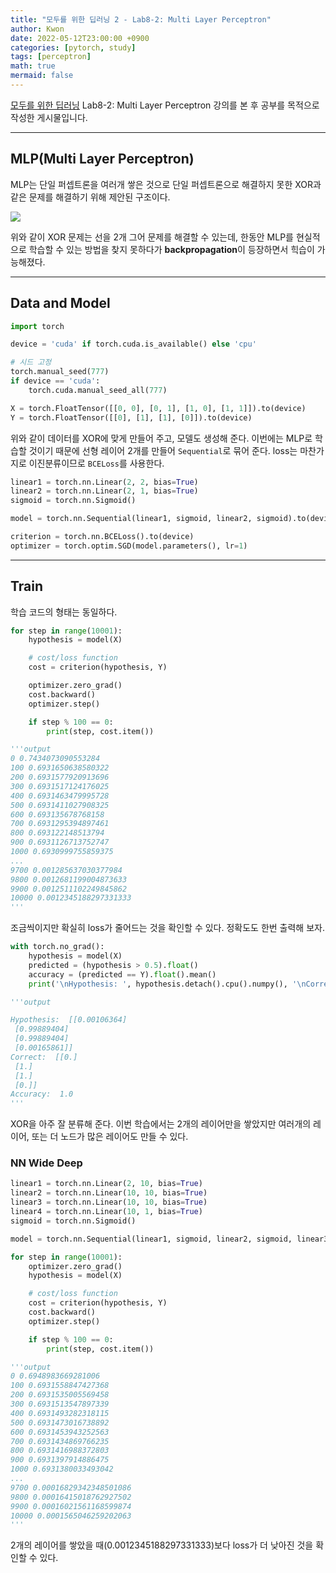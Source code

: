```yaml
---
title: "모두를 위한 딥러닝 2 - Lab8-2: Multi Layer Perceptron"
author: Kwon
date: 2022-05-12T23:00:00 +0900
categories: [pytorch, study]
tags: [perceptron]
math: true
mermaid: false
---
```


[모두를 위한 딥러닝](https://deeplearningzerotoall.github.io/season2/lec_pytorch.html) Lab8-2: Multi Layer Perceptron 강의를 본 후 공부를 목적으로 작성한 게시물입니다.

***

## MLP(Multi Layer Perceptron)

MLP는 단일 퍼셉트론을 여러개 쌓은 것으로 단일 퍼셉트론으로 해결하지 못한 XOR과 같은 문제를 해결하기 위해 제안된 구조이다.

![](/posting_imgs/images/lab8-2-1.jpg)

위와 같이 XOR 문제는 선을 2개 그어 문제를 해결할 수 있는데, 한동안 MLP를 현실적으로 학습할 수 있는 방법을 찾지 못하다가 **backpropagation**이 등장하면서 힉습이 가능해졌다.

***

## Data and Model

```python
import torch

device = 'cuda' if torch.cuda.is_available() else 'cpu'

# 시드 고정
torch.manual_seed(777)
if device == 'cuda':
    torch.cuda.manual_seed_all(777)

X = torch.FloatTensor([[0, 0], [0, 1], [1, 0], [1, 1]]).to(device)
Y = torch.FloatTensor([[0], [1], [1], [0]]).to(device)
```

위와 같이 데이터를 XOR에 맞게 만들어 주고, 모델도 생성해 준다. 이번에는 MLP로 학습할 것이기 때문에 선형 레이어 2개를 만들어 `Sequential`로 묶어 준다.
loss는 마찬가지로 이진분류이므로 `BCELoss`를 사용한다.

```python
linear1 = torch.nn.Linear(2, 2, bias=True)
linear2 = torch.nn.Linear(2, 1, bias=True)
sigmoid = torch.nn.Sigmoid()

model = torch.nn.Sequential(linear1, sigmoid, linear2, sigmoid).to(device)

criterion = torch.nn.BCELoss().to(device)
optimizer = torch.optim.SGD(model.parameters(), lr=1)
```

***

## Train

학습 코드의 형태는 동일하다.

```python
for step in range(10001):
    hypothesis = model(X)

    # cost/loss function
    cost = criterion(hypothesis, Y)

    optimizer.zero_grad()
    cost.backward()
    optimizer.step()

    if step % 100 == 0:
        print(step, cost.item())

'''output
0 0.7434073090553284
100 0.6931650638580322
200 0.6931577920913696
300 0.6931517124176025
400 0.6931463479995728
500 0.6931411027908325
600 0.693135678768158
700 0.6931295394897461
800 0.693122148513794
900 0.6931126713752747
1000 0.6930999755859375
...
9700 0.001285637030377984
9800 0.0012681199004873633
9900 0.0012511102249845862
10000 0.0012345188297331333
'''
```

조금씩이지만 확실히 loss가 줄어드는 것을 확인할 수 있다. 정확도도 한번 출력해 보자.

```python
with torch.no_grad():
    hypothesis = model(X)
    predicted = (hypothesis > 0.5).float()
    accuracy = (predicted == Y).float().mean()
    print('\nHypothesis: ', hypothesis.detach().cpu().numpy(), '\nCorrect: ', predicted.detach().cpu().numpy(), '\nAccuracy: ', accuracy.item())

'''output

Hypothesis:  [[0.00106364]
 [0.99889404]
 [0.99889404]
 [0.00165861]] 
Correct:  [[0.]
 [1.]
 [1.]
 [0.]] 
Accuracy:  1.0
'''
```

XOR을 아주 잘 분류해 준다. 이번 학습에서는 2개의 레이어만을 쌓았지만 여러개의 레이어, 또는 더 노드가 많은 레이어도 만들 수 있다.

### NN Wide Deep

```python
linear1 = torch.nn.Linear(2, 10, bias=True)
linear2 = torch.nn.Linear(10, 10, bias=True)
linear3 = torch.nn.Linear(10, 10, bias=True)
linear4 = torch.nn.Linear(10, 1, bias=True)
sigmoid = torch.nn.Sigmoid()

model = torch.nn.Sequential(linear1, sigmoid, linear2, sigmoid, linear3, sigmoid, linear4, sigmoid).to(device)

for step in range(10001):
    optimizer.zero_grad()
    hypothesis = model(X)

    # cost/loss function
    cost = criterion(hypothesis, Y)
    cost.backward()
    optimizer.step()

    if step % 100 == 0:
        print(step, cost.item())

'''output
0 0.6948983669281006
100 0.6931558847427368
200 0.6931535005569458
300 0.6931513547897339
400 0.6931493282318115
500 0.6931473016738892
600 0.6931453943252563
700 0.6931434869766235
800 0.6931416988372803
900 0.6931397914886475
1000 0.6931380033493042
...
9700 0.00016829342348501086
9800 0.00016415018762927502
9900 0.00016021561168599874
10000 0.0001565046259202063
'''
```

2개의 레이어를 쌓았을 때(0.0012345188297331333)보다 loss가 더 낮아진 것을 확인할 수 있다.
